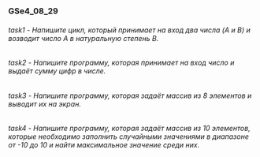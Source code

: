 ### GSe4_08_29

###### task1 - Напишите цикл, который принимает на вход два числа (A и B) и возводит число A в натуральную степень B.   
###### task2 - Напишите программу, которая принимает на вход число и выдаёт сумму цифр в числе.   
###### task3 - Напишите программу, которая задаёт массив из 8 элементов и выводит их на экран.   
###### task4 - Напишите программу, которая задаёт массив из 10 элементов, которые необходимо заполнить случайными значениями в диапазоне от -10 до 10 и найти максимальное значение среди них.  
